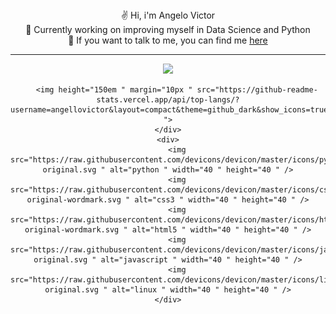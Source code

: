 <div align="center">
    ✌️ Hi, i'm Angelo Victor </br>
    🤖 Currently working on improving myself in Data Science and Python </br>
    👀 If you want to talk to me, you can find me <a href="https://www.linkedin.com/in/angelo-victor/ " target="_blank ">here</a>



<hr>
<div>
        <img height="150em " margin="10px " src="https://github-readme-stats.vercel.app/api?username=angellovictor&show_icons=true&theme=github_dark&show_icons=true&hide_border=true&count_private=true ">

        <img height="150em " margin="10px " src="https://github-readme-stats.vercel.app/api/top-langs/?username=angellovictor&layout=compact&theme=github_dark&show_icons=true&hide_border=true&langs_count=8 ">
    </div>
    <div>
        <img src="https://raw.githubusercontent.com/devicons/devicon/master/icons/python/python-original.svg " alt="python " width="40 " height="40 " />
        <img src="https://raw.githubusercontent.com/devicons/devicon/master/icons/css3/css3-original-wordmark.svg " alt="css3 " width="40 " height="40 " />
        <img src="https://raw.githubusercontent.com/devicons/devicon/master/icons/html5/html5-original-wordmark.svg " alt="html5 " width="40 " height="40 " />
        <img src="https://raw.githubusercontent.com/devicons/devicon/master/icons/javascript/javascript-original.svg " alt="javascript " width="40 " height="40 " />
        <img src="https://raw.githubusercontent.com/devicons/devicon/master/icons/linux/linux-original.svg " alt="linux " width="40 " height="40 " />
    </div>

</div>

